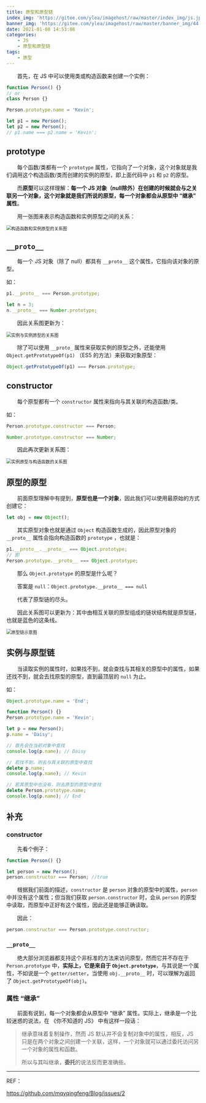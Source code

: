 ```yaml
---
title: 原型和原型链
index_img: 'https://gitee.com/ylea/imagehost/raw/master/index_img/js.jpg'
banner_img: 'https://gitee.com/ylea/imagehost/raw/master/banner_img/44.png'
date: 2021-01-08 14:53:08
categories:
    - JS
    - 原型和原型链
tags:
    - 原型
---
```




&emsp;&emsp;首先，在 JS 中可以使用类或构造函数来创建一个实例：

```js
function Person() {}
// or
class Person {}

Person.prototype.name = 'Kevin';

let p1 = new Person();
let p2 = new Person();
// p1.name === p2.name = 'Kevin';
```

## prototype

&emsp;&emsp;每个函数/类都有一个 `prototype` 属性，它指向了一个对象，这个对象就是我们调用这个构造函数/类而创建的实例的原型，即上面代码中 `p1` 和 `p2` 的原型。

&emsp;&emsp;而**原型**可以这样理解：**每一个 JS 对象（null除外）在创建的时候就会与之关联另一个对象，这个对象就是我们所说的原型，每一个对象都会从原型中 “继承” 属性**。



&emsp;&emsp;用一张图来表示构造函数和实例原型之间的关系：

<img src="https://gitee.com/ylea/imagehost/raw/master/img/prototype1.png" alt="构造函数和实例原型的关系图" style="zoom:80%;" />

## `__proto__`

&emsp;&emsp;每一个 JS 对象（除了 null）都具有 `__proto__` 这个属性，它指向该对象的原型。

如：

```js
p1.__proto__ === Person.prototype;

let n = 3;
n.__proto__ === Number.prototype;
```

&emsp;&emsp;因此关系图更新为：

<img src="https://gitee.com/ylea/imagehost/raw/master/img/prototype2.png" alt="实例与实例原型的关系图" style="zoom:80%;" />

&emsp;&emsp;除了可以使用 `__proto_` 属性来获取实例的原型之外，还能使用 `Object.getPrototypeOf(p1)` （ES5 的方法）来获取对象原型：

```js
Object.getPrototypeOf(p1) === Person.prototype;
```



## constructor

&emsp;&emsp;每个原型都有一个 `constructor` 属性来指向与其关联的构造函数/类。

如：

```js
Person.prototype.constructor === Person;

Number.prototype.constructor === Number;
```

&emsp;&emsp;因此再次更新关系图：

<img src="https://gitee.com/ylea/imagehost/raw/master/img/prototype3.png" alt="实例原型与构造函数的关系图" style="zoom:80%;" />

## 原型的原型

&emsp;&emsp;前面原型理解中有提到，**原型也是一个对象**，因此我们可以使用最原始的方式创建它：

```js
let obj = new Object();
```

&emsp;&emsp;其实原型对象也就是通过 `Object` 构造函数生成的，因此原型对象的 `__proto__` 属性会指向构造函数的 `prototype` ，也就是：

```js
p1.__proto__.__proto__ === Object.prototype;
// 即
Person.prototype.__proto__ === Object.prototype;
```



&emsp;&emsp;那么 `Object.prototype` 的原型是什么呢？

&emsp;&emsp;答案是 `null`：`Object.prototype.__proto__ === null`

&emsp;&emsp;代表了原型链的尽头。

&emsp;&emsp;因此关系图可以更新为：其中由相互关联的原型组成的链状结构就是原型链，也就是蓝色的这条线。

<img src="https://gitee.com/ylea/imagehost/raw/master/img/prototype5.png" alt="原型链示意图" style="zoom:80%;" />

## 实例与原型链

&emsp;&emsp;当读取实例的属性时，如果找不到，就会查找与其相关的原型中的属性，如果还找不到，就会去找原型的原型，直到最顶层的 `null` 为止。

如：

```js
Object.prototype.name = 'End';

function Person() {}
Person.prototype.name = 'Kevin';

let p = new Person();
p.name = 'Daisy';

// 首先会在当前对象中查找
console.log(p.name); // Daisy

// 若找不到，则去与其关联的原型中查找
delete p.name;
console.log(p.name); // Kevin

// 若其原型中也没有，则去原型的原型中查找
delete Person.prototype.name;
console.log(p.name); // End
```



## 补充

### constructor

&emsp;&emsp;先看个例子：

```js
function Person() {}

let person = new Person();
person.constructor === Person; //true
```

&emsp;&emsp;根据我们前面的描述，`constructor` 是 `person` 对象的原型中的属性，`person` 中并没有这个属性；但当我们获取 `person.constructor` 时，会从 `person` 的原型中读取，而原型中正好有这个属性，因此还是能够正确读取。

&emsp;&emsp;因此：

```js
person.constructor === Person.prototype.constructor;
```

### `__proto__`

&emsp;&emsp;绝大部分浏览器都支持这个非标准的方法来访问原型，然而它并不存在于 `Person.prototype` 中，**实际上，它是来自于 `Object.prototype`**，与其说是一个属性，不如说是一个 `getter/setter`，当使用 `obj.__proto__` 时，可以理解为返回了 `Object.getPrototypeOf(obj)`。

### 属性 “继承”

&emsp;&emsp;前面有说到，每一个对象都会从原型中 “继承” 属性。实际上，继承是一个比较迷惑的说法，在 《你不知道的 JS》 中有这样一段话：

> 继承意味着复制操作，然而 JS 默认并不会复制对象中的属性，相反，JS 只是在两个对象之间创建一个关联，这样，一个对象就可以通过委托访问另一个对象的属性和函数。
>
> 所以与其叫继承，**委托**的说法反而更准确些。



---

REF：

https://github.com/mqyqingfeng/Blog/issues/2